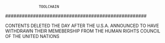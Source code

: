                    TOOLCHAIN
###################################################

CONTENTS DELETED THE DAY AFTER THE U.S.A. ANNOUNCED
TO HAVE WITHDRAWN THEIR MEMEBERSHIP FROM THE HUMAN RIGHTS COUNCIL
OF THE UNITED NATIONS

